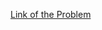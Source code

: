 [Link of the Problem](https://leetcode.com/problems/lowest-common-ancestor-of-a-binary-tree/description/)
